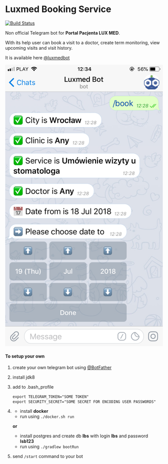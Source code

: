 # Luxmed Booking Service

[![Build Status](https://travis-ci.org/dyrkin/luxmed-booking-service.svg?branch=master)](https://travis-ci.org/dyrkin/luxmed-booking-service)

Non official Telegram bot for **Portal Pacjenta LUX MED**.

With its help user can book a visit to a doctor, create term monitoring, view upcoming visits and visit history.

It is available here [@luxmedbot](https://telegram.me/luxmedbot)

![Screenshot](screenshot.png)

#### To setup your own

1. create your own telegram bot using [@BotFather](https://telegram.me/botfather)
2. install jdk8
3. add to .bash_profile 

    ```
    export TELEGRAM_TOKEN="SOME TOKEN"
    export SECURITY_SECRET="SOME SECRET FOR ENCODING USER PASSWORDS"
    ```
4. 
    - install **docker**
    - run using `./docker.sh run`

    **or**

    - install postgres and create db **lbs** with login **lbs** and password **lsb123**
    - run using `./gradlew bootRun`

5. send `/start` command to your bot



